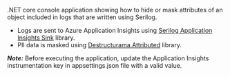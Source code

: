 .NET core console application showing how to hide or mask attributes of an object included in logs that are written using Serilog.

 - Logs are sent to Azure Application Insights using [Serilog
   Application Insights
   Sink](https://github.com/serilog/serilog-sinks-applicationinsights) library.
 - PII data is masked using
   [Destructurama.Attributed](https://github.com/destructurama/attributed)
   library.

***Note:*** Before executing the application, update the Application Insights instrumentation key in appsettings.json file with a  valid value.
